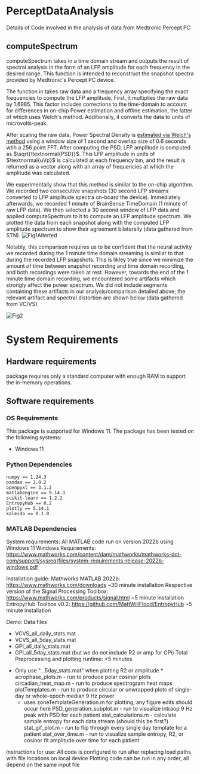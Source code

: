 # PerceptDataAnalysis
Details of Code involved in the analysis of data from Medtronic Percept PC
## computeSpectrum
computeSpectrum takes in a time domain stream and outputs the result of spectral analysis in the form of an LFP amplitude for each frequency in the desired range. This function is intended to reconstruct the snapshot spectra provided by Medtronic's Percept PC device.

The function in takes raw data and a frequency array specifying the exact frequencies to compute the LFP amplitude. First, it multiplies the raw data by $1.6985$. This factor includes corrections to the time-domain to account for differences in on-chip Power estimation and offline estimation, the latter of which uses Welch's method. Additionally, it converts the data to units of microvolts-peak.

After scaling the raw data, Power Spectral Density is [estimated via Welch's method](https://www.mathworks.com/help/signal/ref/pwelch.html) using a window size of 1 second and overlap size of 0.6 seconds wtih a 256 point FFT. After computing the PSD, LFP amplitude is computed as $\sqrt{\textnormal{PSD}}$. This LFP amplitude in units of $\textnormal{uVp}$ is calculated at each frequency bin, and the result is returned as a vector along with an array of frequencies at which the amplitude was calculated.

We experimentally show that this method is similar to the on-chip algorithm. We recorded two consecutive snapshots (30 second LFP streams converted to LFP amplitude spectra on-board the device). Immediately afterwards, we recorded 1 minute of BrainSense TimeDomain (1 minute of raw LFP data). We then selected a 30 second window of LFP data and applied computeSpectrum to it to compute an LFP amplitude spectrum. We plotted the data from each snapshot along with the computed LFP amplitude spectrum to show their agreement bilaterally (data gathered from STN). ![Fig1Alterted](https://user-images.githubusercontent.com/68879124/229304473-6b51a723-8184-4bc5-ba45-63ad5841c7a1.png)

Notably, this comparison requires us to be confident that the neural activity we recorded during the 1 minute time domain streaming is similar to that during the recorded LFP snapshots. This is likley true since we minimize the amount of time between snapshot recording and time domain recording, and both recordings were taken at rest. However, towards the end of the 1 minute time domain recording, we encountered some artifacts which strongly affect the power spectrum. We did not include segments containing these artifacts in our analysis/comparison detailed above; the relevant artifact and spectral distortion are shown below (data gathered from VC/VS).

![Fig2](https://user-images.githubusercontent.com/68879124/229225749-2cfea2a8-2f9d-43a8-980d-ad9e4868cd61.png)

# System Requirements
## Hardware requirements
package requires only a standard computer with enough RAM to support the in-memory operations.

## Software requirements
### OS Requirements
This package is supported for Windows 11. The package has been tested on the following systems:
+ Windows 11

### Python Dependencies
```
numpy == 1.24.3
pandas == 2.0.2
openpyxl == 3.1.2
matlabengine == 9.14.3
scikit-learn == 1.2.2
EntropyHub == 0.2
plotly == 5.14.1
kaleido == 0.1.0
```

### MATLAB Dependencies

System requirements:
All MATLAB code run on version 2022b using Windows 11
Windows Requirements: https://www.mathworks.com/content/dam/mathworks/mathworks-dot-com/support/sysreq/files/system-requirements-release-2022b-windows.pdf

Installation guide:
Mathworks MATLAB 2022b: https://www.mathworks.com/downloads
    ~30 minute installation
Respective version of the Signal Processing Toolbox: https://www.mathworks.com/products/signal.html
    ~5 minute installation
EntropyHub Toolbox v0.2: https://github.com/MattWillFlood/EntropyHub
    ~5 minute installation

Demo:
Data files
 - VCVS_all_daily_stats.mat
 - VCVS_all_5day_stats.mat
 - GPI_all_daily_stats.mat
 - GPI_all_5day_stats.mat (but we do not include R2 or amp for GPi)
Total Preprocessing and plotting runtime: <5 minutes
* Only use "...5day_stats.mat" when plotting R2 or amplitude *
acrophase_plots.m - run to produce polar cosinor plots
circadian_heat_map.m - run to produce spectrogram heat maps
plotTemplates.m - run to produce circular or unwrapped plots of single-day or whole-epoch median 9 Hz power
    - uses zoneTemplateGeneration.m for plotting, any figure edits should occur here
PSD_generation_subplot.m - run to visualize intraop 9 Hz peak with PSD for each patient
stat_calculations.m - calculate sample entropy for each data stream (should this be first?)
stat_gif_plot.m - run to flip through every single day template for a patient
stat_over_time.m - run to visualize sample entropy, R2, or cosinor fit amplitude over time for each patient

Instructions for use:
All code is configured to run after replacing load paths with file locations on local device
Plotting code can be run in any order, all depend on the same input file
